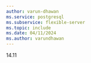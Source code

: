 ```yaml
---
author: varun-dhawan
ms.service: postgresql
ms.subservice: flexible-server
ms.topic: include
ms.date: 04/11/2024
ms.author: varundhawan
---
```

14.11

